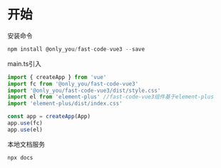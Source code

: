 # 开始
安装命令
```` js
npm install @only_you/fast-code-vue3 --save
````
main.ts引入
```` ts
import { createApp } from 'vue'
import fc from '@only_you/fast-code-vue3'
import '@only_you/fast-code-vue3/dist/style.css'
import el from 'element-plus' //fast-code-vue3组件基于element-plus 
import 'element-plus/dist/index.css'

const app = createApp(App)
app.use(fc)
app.use(el)

````

本地文档服务
```` js
npx docs
````
